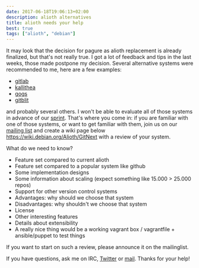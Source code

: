 ```yaml
---
date: 2017-06-18T19:06:13+02:00
description: alioth alternatives
title: alioth needs your help
best: true
tags: ["alioth", "debian"]
---
```


It may look that the decision for pagure as alioth replacement is already finalized, but that's not really true. I got a lot of feedback and tips in the last weeks, those made postpone my decision. Several alternative systems were recommended to me, here are a few examples:

* [gitlab](https://gitlab.org)
* [kallithea](http://kallithea.readthedocs.io/en/latest/)
* [gogs](http://gogs.io)
* [gitblit](http://gitblit.com)

and probably several others. I won't be able to evaluate all of those systems in
advance of our [sprint](https://wiki.debian.org/Sprints/2017/Alioth). 
That's where you come in:  if you are familiar with one of those systems, or want to get familiar with them,
join us on our [mailing list](https://lists.alioth.debian.org/mailman/listinfo/alioth-staff-replacement)
and create a wiki page below <https://wiki.debian.org/Alioth/GitNext> with a review of
your system. 

What do we need to know? 

* Feature set compared to current alioth
* Feature set compared to a popular system like github
* Some implementation designs
* Some information about scaling (expect something like 15.000 > 25.000 repos)
* Support for other version control systems
* Advantages: why should we choose that system
* Disadvantages: why shouldn't we choose that system
* License
* Other interesting features
* Details about extensibility
* A really nice thing would be a working vagrant box / vagrantfile + ansible/puppet to test things

If you want to start on such a review, please announce it on the mailinglist.

If you have questions, ask me on IRC, [Twitter](https://twitter.com/formorer) or [mail](mailto:formorer@debian.org). Thanks for your help!
